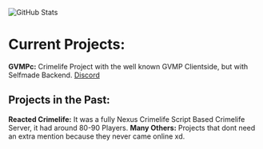 ![GitHub Stats](https://github-readme-stats.vercel.app/api?username=rojashvh&&show_icons=true&title_color=ffffff&icon_color=7a1b17&text_color=7a1b17&bg_color=151515)

# Current Projects:
**GVMPc:** Crimelife Project with the well known GVMP Clientside, but with Selfmade Backend. [Discord](https://discord.gg/nryTzHNJGM)

## Projects in the Past:
**Reacted Crimelife:** It was a fully Nexus Crimelife Script Based Crimelife Server, it had around 80-90 Players.
**Many Others:** Projects that dont need an extra mention because they never came online xd.
